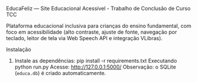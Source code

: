 
 EducaFeliz — Site Educacional Acessível - Trabalho de Conclusâo de Curso TCC

Plataforma educacional inclusiva para crianças do ensino fundamental, com foco em acessibilidade (alto contraste, ajuste de fonte, navegação por teclado, leitor de tela via Web Speech API e integração VLibras).

 Instalação
1. Instale as dependências:
pip install -r requirements.txt
 Executando
python run.py
Acesse: http://127.0.0.1:5000/
Observação: o SQLite (`educa.db`) é criado automaticamente.
